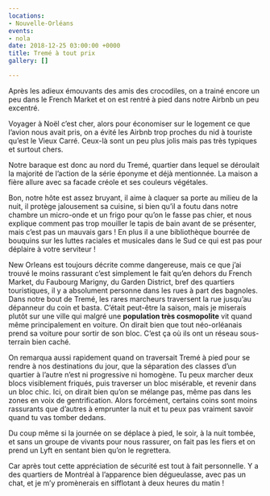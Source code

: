 ```yaml
---
locations:
- Nouvelle-Orléans
events:
- nola
date: 2018-12-25 03:00:00 +0000
title: Tremé à tout prix
gallery: []

---
```

Après les adieux émouvants des amis des crocodiles, on a trainé encore un peu dans le French Market et on est rentré à pied dans notre Airbnb un peu excentré.

Voyager à Noël c’est cher, alors pour économiser sur le logement ce que l’avion nous avait pris, on a évité les Airbnb trop proches du nid à touriste qu’est le Vieux Carré. Ceux-là sont un peu plus jolis mais pas très typiques et surtout chers.

Notre baraque est donc au nord du Tremé, quartier dans lequel se déroulait la majorité de l’action de la série éponyme et déjà mentionnée. La maison a fière allure avec sa facade créole et ses couleurs végétales. 

Bon, notre hôte est assez bruyant, il aime à claquer sa porte au milieu de la nuit, il protège jalousement sa cuisine, si bien qu’il a foutu dans notre chambre un micro-onde et un frigo pour qu’on le fasse pas chier, et nous explique comment pas trop mouiller le tapis de bain avant de se présenter, mais c’est pas un mauvais gars ! En plus il a une bibliothèque bourrée de bouquins sur les luttes raciales et musicales dans le Sud ce qui est pas pour déplaire à votre serviteur !

New Orleans est toujours décrite comme dangereuse, mais ce que j’ai trouvé le moins rassurant c’est simplement le fait qu’en dehors du French Market, du Faubourg Marigny, du Garden District, bref des quartiers touristiques, il y a absolument personne dans les rues à part des bagnoles.
Dans notre bout de Tremé, les rares marcheurs traversent la rue jusqu’au dépanneur du coin et basta. C’était peut-être la saison, mais je miserais plutôt sur une ville qui malgré une __population très cosmopolite__ vit quand même principalement en voiture. On dirait bien que tout néo-orléanais prend sa voiture pour sortir de son bloc. C’est ça où ils ont un réseau sous-terrain bien caché.

On remarqua aussi rapidement quand on traversait Tremé à pied pour se rendre à nos destinations du jour, que la séparation des classes d’un quartier à l’autre n’est ni progressive ni homogène. 
Tu peux marcher deux blocs visiblement friqués, puis traverser un bloc misérable, et revenir dans un bloc chic. Ici, on dirait bien qu’on se mélange pas, même pas dans les zones en voix de gentrification. Alors forcément, certains coins sont moins rassurants que d’autres à emprunter la nuit et tu peux pas vraiment savoir quand tu vas tomber dedans. 

Du coup même si la journée on se déplace à pied, le soir, à la nuit tombée, et sans un groupe de vivants pour nous rassurer, on fait pas les fiers et on prend un Lyft en sentant bien qu’on le regrettera.
 
Car après tout cette appréciation de sécurité est tout à fait personnelle. Y a des quartiers de Montréal à l’apparence bien dégueulasse, avec pas un chat, et je m’y promènerais en sifflotant à deux heures du matin !